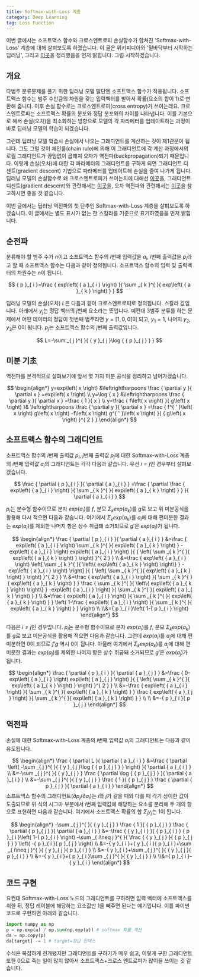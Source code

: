 ```yaml
---
title: Softmax-with-Loss 계층
category: Deep Learning
tag: Loss Function
---
```


이번 글에서는 소프트맥스 함수와 크로스엔트로피 손실함수가 합쳐진 'Softmax-with-Loss' 계층에 대해 살펴보도록 하겠습니다. 이 글은 위키피디아와 '밑바닥부터 시작하는 딥러닝', 그리고 [이곳](https://math.stackexchange.com/questions/945871/derivative-of-softmax-loss-function)을 정리했음을 먼저 밝힙니다. 그럼 시작하겠습니다.





## 개요

다범주 분류문제를 풀기 위한 딥러닝 모델 말단엔 소프트맥스 함수가 적용됩니다. 소프트맥스 함수는 범주 수만큼의 차원을 갖는 입력벡터를 받아서 확률(요소의 합이 1)로 변환해 줍니다. 이후 손실 함수로는 크로스엔트로피(cross entropy)가 쓰이는데요. 크로스엔트로피는 소프트맥스 확률의 분포와 정답 분포와의 차이를 나타냅니다. 이를 기본으로 해서 손실(오차)을 최소화하는 방향으로 모델의 각 파라메터를 업데이트하는 과정이 바로 딥러닝 모델의 학습이 되겠습니다.

그런데 딥러닝 모델 학습시 손실에서 나오는 그래디언트를 계산하는 것이 제1관문이 됩니다. 그도 그럴 것이 체인룰(chain rule)에 의해 이 그래디언트에 각 계산 과정에서의 로컬 그래디언트가 끊임없이 곱해져 오차가 역전파(backpropagation)되기 때문입니다. 이렇게 손실(오차)에 대한 각 파라메터의 그래디언트를 구하게 되면 그래디언트 디센트(gradient descent) 기법으로 파라메터를 업데이트해 손실을 줄여 나가게 됩니다. 딥러닝 모델의 손실함수로 왜 크로스엔트로피가 쓰이는지에 대해선 [이곳](https://ratsgo.github.io/deep%20learning/2017/09/24/loss/)을, 그래디언트 디센트(gradient descent)와 관련해서는 [이곳](https://ratsgo.github.io/deep%20learning/2017/09/25/gradient/)을, 오차 역전파와 관련해서는 [이곳](https://ratsgo.github.io/deep%20learning/2017/05/14/backprop/)을 참고하시면 좋을 것 같습니다.

이번 글에서는 딥러닝 역전파의 첫 단추인 Softmax-with-Loss 계층을 살펴보도록 하겠습니다. 이 글에서는 별도 표시가 없는 한 스칼라를 기준으로 표기하였음을 먼저 밝힙니다.





## 순전파

분류해야 할 범주 수가 $n$이고 소프트맥스 함수의 $i$번째 입력값을 $a_i$, $i$번째 출력값을 $p_i$라고 할 때 소프트맥스 함수는 다음과 같이 정의됩니다. 소프트맥스 함수의 입력 및 출력벡터의 차원수는 $n$이 됩니다.


$$
{ p }_{ i }=\frac { exp\left( { a }_{ i } \right)  }{ \sum _{ k }^{  }{ exp\left( { a }_{ k } \right)  }  }
$$


딥러닝 모델의 손실(오차) $L$은 다음과 같이 크로스엔트로피로 정의됩니다. 스칼라 값입니다. 아래에서 $y_j$는 정답 벡터의 $j$번째 요소라는 뜻입니다. 예컨대 3범주 분류를 하는 문제에서 어떤 데이터의 정답이 첫번째 범주라면 $y=[1,0,0]$이 되고, $y_1=1$, 나머지 $y_2, y_3$은 0이 됩니다. $p_j$는 소프트맥스 함수의 $j$번째 출력값입니다.


$$
L=-\sum _{ j }^{  }{ { y }_{ j }\log { { p }_{ j } }  }
$$




## 미분 기초

역전파를 본격적으로 살펴보기에 앞서 몇 가지 미분 공식을 정리하고 넘어가겠습니다.


$$
\begin{align*}
y=exp\left( x \right) &\leftrightharpoons \frac { \partial y }{ \partial x } =exp\left( x \right) \\ y=\log { x } &\leftrightharpoons \frac { \partial y }{ \partial x } =\frac { 1 }{ x } \\ y=\frac { f\left( x \right)  }{ g\left( x \right)  }& \leftrightharpoons \frac { \partial y }{ \partial x } =\frac { f^{ ' }\left( x \right) g\left( x \right) -f\left( x \right) g^{ ' }\left( x \right)  }{ { g\left( x \right)  }^{ 2 } } 
\end{align*}
$$




## 소프트맥스 함수의 그래디언트

소프트맥스 함수의 $i$번째 출력값 $p_i$, $j$번째 출력값 $p_j$에 대한 Softmax-with-Loss 계층의 $i$번째 입력값 $a_i$의 그래디언트는 각각 다음과 같습니다. 우선 $i=j$인 경우부터 살펴보겠습니다.


$$
\frac { \partial { p }_{ i } }{ \partial { a }_{ i } } =\frac { \partial \frac { exp\left( { a }_{ i } \right)  }{ \sum _{ k }^{  }{ exp\left( { a }_{ k } \right)  }  }  }{ \partial { a }_{ i } } 
$$


$p_i$는 분수형 함수이므로 분자 $exp(a_i)$를 $f$, 분모 $Σ_kexp(a_k)$를 $g$로 보고 위 미분공식을 활용해 다시 적으면 다음과 같습니다. 여기에서 $Σ_kexp(a_k)$를 $a_i$에 대해 편미분한 결과는 $exp(a_i)$를 제외한 나머지 항은 상수 취급돼 소거되므로 $g'$은 $exp(a_i)$가 됩니다. 


$$
\begin{align*}
\frac { \partial { p }_{ i } }{ \partial { a }_{ i } } &=\frac { exp\left( { a }_{ i } \right) \sum _{ k }^{  }{ exp\left( { a }_{ k } \right)  } -exp\left( { a }_{ i } \right) exp\left( { a }_{ i } \right)  }{ { \left( \sum _{ k }^{  }{ exp\left( { a }_{ k } \right)  }  \right)  }^{ 2 } } \\ &=\frac { exp\left( { a }_{ i } \right) \left[ \sum _{ k }^{  }{ \left\{ exp\left( { a }_{ k } \right)  \right\}  } -exp\left( { a }_{ i } \right)  \right]  }{ { \left( \sum _{ k }^{  }{ exp\left( { a }_{ k } \right)  }  \right)  }^{ 2 } } \\ &=\frac { exp\left( { a }_{ i } \right)  }{ \sum _{ k }^{  }{ exp\left( { a }_{ k } \right)  }  } \frac { \sum _{ k }^{  }{ \left\{ exp\left( { a }_{ k } \right)  \right\}  } -exp\left( { a }_{ i } \right)  }{ \sum _{ k }^{  }{ exp\left( { a }_{ k } \right)  }  } \\ &=\frac { exp\left( { a }_{ i } \right)  }{ \sum _{ k }^{  }{ exp\left( { a }_{ k } \right)  }  } \left( 1-\frac { exp\left( { a }_{ i } \right)  }{ \sum _{ k }^{  }{ exp\left( { a }_{ k } \right)  }  }  \right) \\ \\&={ p }_{ i }\left( 1-{ p }_{ i } \right) 
\end{align*}
$$


다음은 $i≠j$인 경우입니다. $p_i$는 분수형 함수이므로 분자 $exp(a_i)$를 $f$, 분모 $Σ_kexp(a_k)$를 $g$로 보고 미분공식을 활용해 적으면 다음과 같습니다. 그런데 $exp(a_i)$를 $a_j$에 대해 편미분하면 0이 되므로 $f'g$ 역시 0이 됩니다. 아울러 여기에서 $Σ_kexp(a_k)$를 $a_j$에 대해 편미분한 결과는 $exp(a_j)$를 제외한 나머지 항은 상수 취급돼 소거되므로 $g'$은 $exp(a_j)$가 됩니다. 


$$
\begin{align*}
\frac { \partial { p }_{ i } }{ \partial { a }_{ j } } &=\frac { 0-exp\left( { a }_{ i } \right) exp\left( { a }_{ j } \right)  }{ { \left( \sum _{ k }^{  }{ exp\left( { a }_{ k } \right)  }  \right)  }^{ 2 } } \\ &=-\frac { exp\left( { a }_{ i } \right)  }{ \sum _{ k }^{  }{ exp\left( { a }_{ k } \right)  }  } \frac { exp\left( { a }_{ j } \right)  }{ \sum _{ k }^{  }{ exp\left( { a }_{ k } \right)  }  } \\ \\ &=-{ p }_{ i }{ p }_{ j }
\end{align*}
$$




## 역전파

손실에 대한 Softmax-with-Loss 계층의 $i$번째 입력값 $a_i$의 그래디언트는 다음과 같이 유도됩니다.


$$
\begin{align*}
\frac { \partial L }{ \partial { a }_{ i } } &=\frac { \partial \left( -\sum _{ j }^{  }{ { y }_{ j }\log { { p }_{ j } }  }  \right)  }{ \partial { a }_{ i } } \\ &=-\sum _{ j }^{  }{ { y }_{ j } } \frac { \partial \log { { p }_{ j } }  }{ \partial { a }_{ i } } \\ &=-\sum _{ j }^{  }{ { y }_{ j } } \frac { 1 }{ { p }_{ j } } \frac { \partial { p }_{ j } }{ \partial { a }_{ i } }
\end{align*}
$$
소프트맥스 함수의 그래디언트($\partial{p_j}/\partial{a_i}$)는 $i$와 $j$가 같을 때와 다를 때 각기 상이한 값이 도출되므로 위 식의 시그마 부분에서 $i$번째 입력값에 해당하는 요소를 분리해 두 개의 항으로 표현하면 다음과 같습니다. 여기에서 소프트맥스 확률의 합 $Σ_jy_j$는 1이 됩니다.


$$
\begin{align*}
-\sum _{ j }^{  }{ { y }_{ j } } \frac { 1 }{ { p }_{ j } } \frac { \partial { p }_{ j } }{ \partial { a }_{ i } } &=-\frac { { y }_{ i } }{ { p }_{ i } } { p }_{ i }\left( 1-{ p }_{ i } \right) -\sum _{ i\neq j }^{  }{ \frac { { y }_{ j } }{ { p }_{ j } }  } \left( -{ p }_{ i }{ p }_{ j } \right) \\ &=-{ y }_{ i }+{ y }_{ i }{ p }_{ i }+\sum _{ i\neq j }^{  }{ { y }_{ j }{ p }_{ i } } \\ &=-{ y }_{ i }+\sum _{ j }^{  }{ { y }_{ j }{ p }_{ i } } \\ &=-{ y }_{ i }+{ p }_{ i }\sum _{ j }^{  }{ { y }_{ j } } \\ \\&={ p }_{ i }-{ y }_{ i }
\end{align*}
$$




## 코드 구현

요컨대 Softmax-with-Loss 노드의 그래디언트를 구하려면 입력 벡터에 소프트맥스를 취한 뒤, 정답 레이블에 해당하는 요소값만 1을 빼주면 된다는 얘기입니다. 이를 파이썬 코드로 구현하면 아래와 같습니다. 

```python
import numpy as np
p = np.exp(a) / np.sum(np.exp(a)) # softmax 확률 계산
da = np.copy(p)
da[target] -= 1 # target=정답 인덱스
```

수식은 복잡하게 전개됐지만 그래디언트를 구하기가 매우 쉽고, 이렇게 구한 그래디언트 또한 0으로 죽는 일이 많지 않아서 소프트맥스+크로스 엔트로피가 많이들 쓰이는 것 같습니다.



